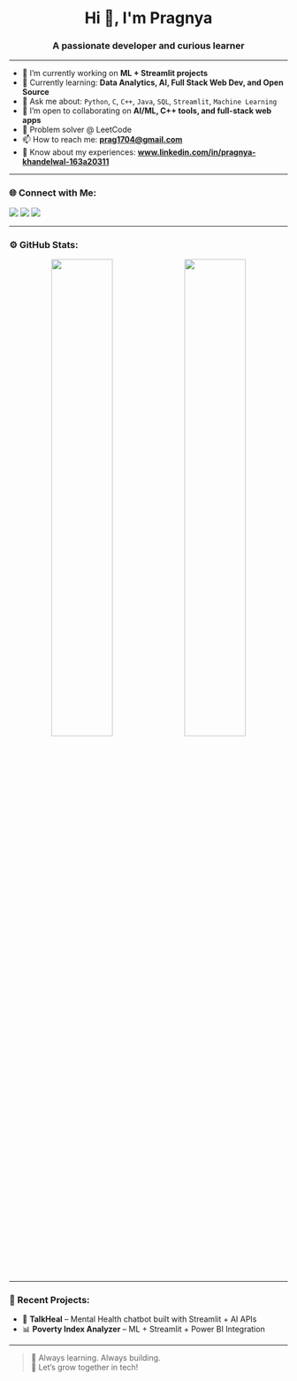 <h1 align="center">Hi 👋, I'm Pragnya</h1>
<h3 align="center">A passionate developer and curious learner</h3>

---

- 🔭 I’m currently working on **ML + Streamlit projects**  
- 🌱 Currently learning: **Data Analytics, AI, Full Stack Web Dev, and Open Source**
- 💬 Ask me about: `Python`, `C`, `C++`, `Java`, `SQL`, `Streamlit`, `Machine Learning`
- 👯 I’m open to collaborating on **AI/ML, C++ tools, and full-stack web apps**
- 🧠 Problem solver @ LeetCode
- 📫 How to reach me: **prag1704@gmail.com**  
- 📄 Know about my experiences: **www.linkedin.com/in/pragnya-khandelwal-163a20311**

---

### 🌐 Connect with Me:
<p align="left">
  <a href="https://github.com/PragnyaKhandelwal" target="_blank"><img src="https://img.shields.io/badge/GitHub-%2312100E.svg?&style=for-the-badge&logo=github&logoColor=white" /></a>
  <a href="https://leetcode.com/u/PragK/" target="_blank"><img src="https://img.shields.io/badge/LeetCode-%23FFA116.svg?&style=for-the-badge&logo=leetcode&logoColor=white" /></a>
  <a href="www.linkedin.com/in/pragnya-khandelwal-163a20311" target="_blank"><img src="https://img.shields.io/badge/LinkedIn-%230077B5.svg?&style=for-the-badge&logo=linkedin&logoColor=white" /></a>
</p>

---

### ⚙️ GitHub Stats:
<p align="center">
  <img width="47%" src="https://github-readme-stats.vercel.app/api?username=PragnyaKhandelwal&show_icons=true&theme=radical" />
  <img width="47%" src="https://github-readme-streak-stats-eight.vercel.app/?user=PragnyaKhandelwal&theme=radical" />
</p>

---

### 🧠 Recent Projects:
- 🎯 **TalkHeal** – Mental Health chatbot built with Streamlit + AI APIs
- 📊 **Poverty Index Analyzer** – ML + Streamlit + Power BI Integration

---

> 🚀 Always learning. Always building.  
> 🌱 Let’s grow together in tech!

